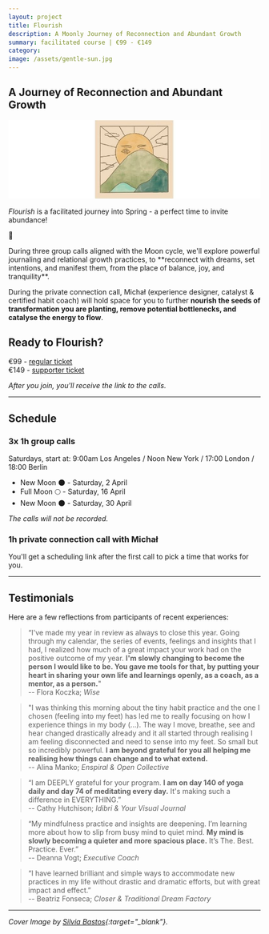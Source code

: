 ```yaml
---
layout: project
title: Flourish
description: A Moonly Journey of Reconnection and Abundant Growth 
summary: facilitated course | €99 - €149
category: 
image: /assets/gentle-sun.jpg
---
```

 
## A Journey of Reconnection and Abundant Growth
![A sun smiling from behind a mountain](/assets/gentle-sun.jpg)


*Flourish* is a facilitated journey into Spring - a perfect time to invite abundance!
<p>
🌱
</p>
During three group calls aligned with the Moon cycle, we'll explore powerful journaling and relational growth practices, to **reconnect with dreams, set intentions, and manifest them, from the place of balance, joy, and tranquility**.

During the private connection call, Michał (experience designer, catalyst & certified habit coach) will hold space for you to further **nourish the seeds of transformation you are planting, remove potential bottlenecks, and catalyse the energy to flow**.

## Ready to Flourish? 
€99 - [regular ticket](https://payhip.com/buy?link=TKIO9) <br>
€149 - [supporter ticket](https://payhip.com/buy?link=LzKQf)

*After you join, you'll receive the link to the calls.*

<hr>

## Schedule
### 3x 1h group calls
Saturdays, start at: 9:00am Los Angeles / Noon New York / 17:00 London / 18:00 Berlin

- New Moon 🌑  - Saturday, 2 April
- Full Moon  🌕  - Saturday, 16 April
- New Moon  🌑  - Saturday, 30 April

*The calls will not be recorded.*

### 1h private connection call with Michał
You'll get a scheduling link after the first call to pick a time that works for you.

<hr>

## Testimonials
Here are a few reflections from participants of recent experiences:

> “I've made my year in review as always to close this year. Going through my calendar, the series of events, feelings and insights that I had, I realized how much of a great impact your work had on the positive outcome of my year. **I'm slowly changing to become the person I would like to be. You gave me tools for that, by putting your heart in sharing your own life and learnings openly, as a coach, as a mentor, as a person.**"<br>
> -- Flora Koczka; *Wise*

> "I was thinking this morning about the tiny habit practice and the one I chosen (feeling into my feet) has led me to really focusing on how I experience things in my body (...). The way I move, breathe, see and hear changed drastically already and it all started through realising I am feeling disconnected and need to sense into my feet. So small but so incredibly powerful. **I am beyond grateful for you all helping me realising how things can change and to what extend.**<br>
> -- Alina Manko; *Enspiral & Open Collective*

> “I am DEEPLY grateful for your program. **I am on day 140 of yoga daily and day 74 of meditating every day.** It's making such a difference in EVERYTHING.”<br>
> -- Cathy Hutchison; *Idibri & Your Visual Journal*

> “My mindfulness practice and insights are deepening. I’m learning more about how to slip from busy mind to quiet mind. **My mind is slowly becoming a quieter and more spacious place.** It’s The. Best. Practice. Ever.” <br>
> -- Deanna Vogt; *Executive Coach*

> “I have learned brilliant and simple ways to accommodate new practices in my life without drastic and dramatic efforts, but with great impact and effect.”<br>
> -- Beatriz Fonseca; *Closer & Traditional Dream Factory*

<hr>

*Cover Image by [Silvia Bastos](https://silviamakesdrawings.com){:target="_blank"}.*
